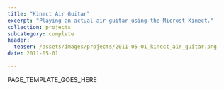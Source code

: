 ```yaml
---
title: "Kinect Air Guitar"
excerpt: "Playing an actual air guitar using the Microst Kinect."
collection: projects
subcategory: complete
header: 
  teaser: /assets/images/projects/2011-05-01_kinect_air_guitar.png
date: 2011-05-01

---
```


PAGE_TEMPLATE_GOES_HERE
